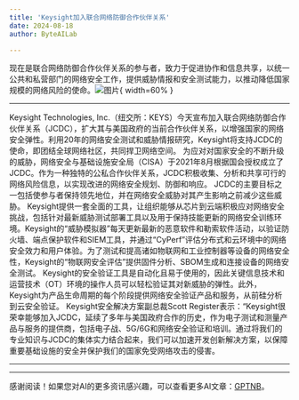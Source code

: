 ```yaml
---
title: 'Keysight加入联合网络防御合作伙伴关系'
date: 2024-08-18
author: ByteAILab

---
```


现在是联合网络防御合作伙伴关系的参与者，致力于促进协作和信息共享，以统一公共和私营部门的网络安全工作，提供威胁情报和安全测试能力，以推动降低国家规模的网络风险的使命。![图片](https://ai-techpark.com/wp-content/uploads/2024/08/Keysight-960x540.jpg){ width=60% }

---

Keysight Technologies, Inc.（纽交所：KEYS）今天宣布加入联合网络防御合作伙伴关系（JCDC），扩大其与美国政府的当前合作伙伴关系，以增强国家的网络安全弹性。利用20年的网络安全测试和威胁情报研究，Keysight将支持JCDC的使命，即团结全球网络社区，共同捍卫网络空间。
为应对对国家安全的不断升级的威胁，网络安全与基础设施安全局（CISA）于2021年8月根据国会授权成立了JCDC。作为一种独特的公私合作伙伴关系，JCDC积极收集、分析和共享可行的网络风险信息，以实现改进的网络安全规划、防御和响应。 JCDC的主要目标之一包括使参与者保持领先地位，并在网络安全威胁对其产生影响之前减少这些威胁。
Keysight提供一套全面的工具，让组织能够从芯片到云端积极应对网络安全挑战，包括针对最新威胁测试部署工具以及用于保持技能更新的网络安全训练环境。Keysight的“威胁模拟器”每天更新最新的恶意软件和勒索软件活动，以验证防火墙、端点保护软件和SIEM工具，并通过“CyPerf”评估分布式和云环境中的网络安全效力和用户体验。为了测试和提高诸如物联网和工业控制器等设备的网络安全性，Keysight的“物联网安全评估”提供固件分析、SBOM生成和连接设备的网络安全测试。
Keysight的安全验证工具是自动化且易于使用的，因此关键信息技术和运营技术（OT）环境的操作人员可以轻松验证其对新威胁的弹性。此外，Keysight为产品生命周期的每个阶段提供网络安全验证产品和服务，从前硅分析到云安全验证。
Keysight安全解决方案副总裁Scott Register表示：“Keysight很荣幸能够加入JCDC，延续了多年与美国政府合作的历史，作为电子测试和测量产品与服务的提供商，包括电子战、5G/6G和网络安全验证和培训。通过将我们的专业知识与JCDC的集体实力结合起来，我们可以加速开发创新解决方案，以保障重要基础设施的安全并保护我们的国家免受网络攻击的侵害。

---
---
感谢阅读！如果您对AI的更多资讯感兴趣，可以查看更多AI文章：[GPTNB](https://gptnb.com)。